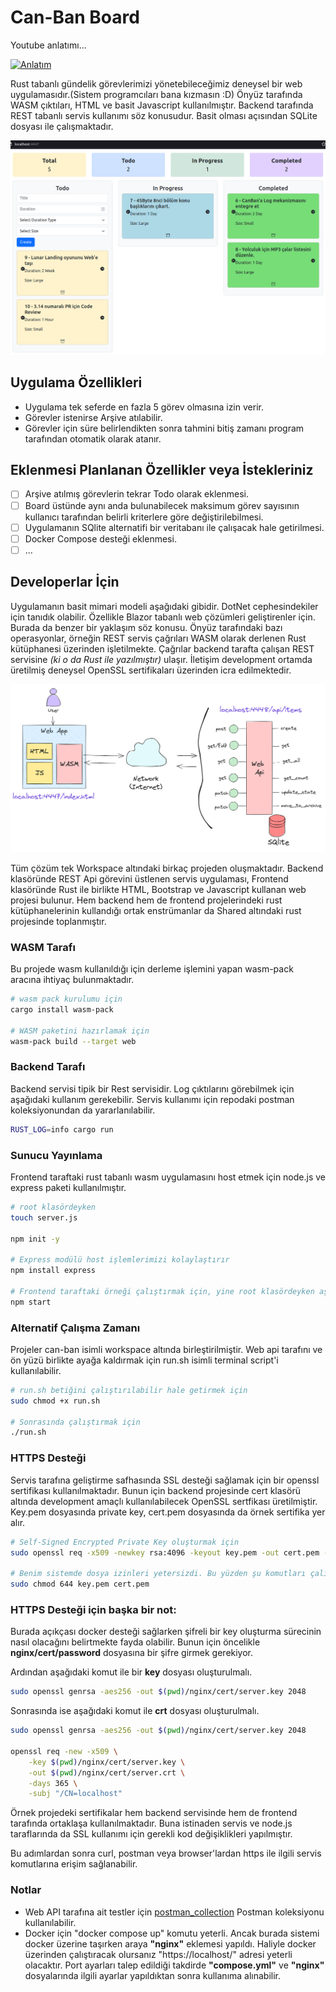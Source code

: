 # Can-Ban Board

Youtube anlatımı...

[![Anlatım](https://img.youtube.com/vi/a6KVjYGon1c/0.jpg)](https://www.youtube.com/watch?v=a6KVjYGon1c)

Rust tabanlı gündelik görevlerimizi yönetebileceğimiz deneysel bir web uygulamasıdır.(Sistem programcıları bana kızmasın :D) Önyüz tarafında WASM çıktıları, HTML ve basit Javascript kullanılmıştır. Backend tarafında REST tabanlı servis kullanımı söz konusudur. Basit olması açısından SQLite dosyası ile çalışmaktadır.

![runtime](images/can_ban_runtime.png)

## Uygulama Özellikleri

- Uygulama tek seferde en fazla 5 görev olmasına izin verir.
- Görevler istenirse Arşive atılabilir.
- Görevler için süre belirlendikten sonra tahmini bitiş zamanı program tarafından otomatik olarak atanır.

## Eklenmesi Planlanan Özellikler veya İstekleriniz

- [ ] Arşive atılmış görevlerin tekrar Todo olarak eklenmesi.
- [ ] Board üstünde aynı anda bulunabilecek maksimum görev sayısının kullanıcı tarafından belirli kriterlere göre değiştirilebilmesi.
- [ ] Uygulamanın SQlite alternatifi bir veritabanı ile çalışacak hale getirilmesi.
- [ ] Docker Compose desteği eklenmesi.
- [ ] ...

## Developerlar İçin

Uygulamanın basit mimari modeli aşağıdaki gibidir. DotNet cephesindekiler için tanıdık olabilir. Özellikle Blazor tabanlı web çözümleri geliştirenler için. Burada da benzer bir yaklaşım söz konusu. Önyüz tarafındaki bazı operasyonlar, örneğin REST servis çağrıları WASM olarak derlenen Rust kütüphanesi üzerinden işletilmekte. Çağrılar backend tarafta çalışan REST servisine _(ki o da Rust ile yazılmıştır)_ ulaşır. İletişim development ortamda üretilmiş deneysel OpenSSL sertifikaları üzerinden icra edilmektedir.

![architecture](images/can_ban_architecture.png)

Tüm çözüm tek Workspace altındaki birkaç projeden oluşmaktadır. Backend klasöründe REST Api görevini üstlenen servis uygulaması, Frontend klasöründe Rust ile birlikte HTML, Bootstrap ve Javascript kullanan web projesi bulunur. Hem backend hem de frontend projelerindeki rust kütüphanelerinin kullandığı ortak enstrümanlar da Shared altındaki rust projesinde toplanmıştır.

### WASM Tarafı

Bu projede wasm kullanıldığı için derleme işlemini yapan wasm-pack aracına ihtiyaç bulunmaktadır.

```bash
# wasm pack kurulumu için
cargo install wasm-pack

# WASM paketini hazırlamak için
wasm-pack build --target web
```

### Backend Tarafı

Backend servisi tipik bir Rest servisidir. Log çıktılarını görebilmek için aşağıdaki kullanım gerekebilir. Servis kullanımı için repodaki postman koleksiyonundan da yararlanılabilir.

```bash
RUST_LOG=info cargo run
```

### Sunucu Yayınlama

Frontend taraftaki rust tabanlı wasm uygulamasını host etmek için node.js ve express paketi kullanılmıştır.

```bash
# root klasördeyken
touch server.js

npm init -y

# Express modülü host işlemlerimizi kolaylaştırır
npm install express

# Frontend taraftaki örneği çalıştırmak için, yine root klasördeyken aşağıdaki komut kullanılabilir
npm start
```

### Alternatif Çalışma Zamanı

Projeler can-ban isimli workspace altında birleştirilmiştir. Web api tarafını ve ön yüzü birlikte ayağa kaldırmak için run.sh isimli terminal script'i kullanılabilir. 

```bash
# run.sh betiğini çalıştırılabilir hale getirmek için
sudo chmod +x run.sh

# Sonrasında çalıştırmak için
./run.sh
```

### HTTPS Desteği

Servis tarafına geliştirme safhasında SSL desteği sağlamak için bir openssl sertifikası kullanılmaktadır. Bunun için backend projesinde cert klasörü altında development amaçlı kullanılabilecek OpenSSL sertfikası üretilmiştir. Key.pem dosyasında private key, cert.pem dosyasında da örnek sertifika yer alır.

```bash
# Self-Signed Encrypted Private Key oluşturmak için
sudo openssl req -x509 -newkey rsa:4096 -keyout key.pem -out cert.pem -sha256 -days 365

# Benim sistemde dosya izinleri yetersizdi. Bu yüzden şu komutları çalıştırdım.
sudo chmod 644 key.pem cert.pem
```

### HTTPS Desteği için başka bir not:

Burada açıkçası docker desteği sağlarken şifreli bir key oluşturma sürecinin nasıl olacağını belirtmekte fayda olabilir. Bunun için öncelikle **nginx/cert/password** dosyasına bir şifre girmek gerekiyor. 

Ardından aşağıdaki komut ile bir **key** dosyası oluşturulmalı.

```bash
sudo openssl genrsa -aes256 -out $(pwd)/nginx/cert/server.key 2048
```
Sonrasında ise aşağıdaki komut ile **crt** dosyası oluşturulmalı.

```bash
sudo openssl genrsa -aes256 -out $(pwd)/nginx/cert/server.key 2048

openssl req -new -x509 \
    -key $(pwd)/nginx/cert/server.key \
    -out $(pwd)/nginx/cert/server.crt \
    -days 365 \
    -subj "/CN=localhost"
```

Örnek projedeki sertifikalar hem backend servisinde hem de frontend tarafında ortaklaşa kullanılmaktadır. Buna istinaden servis ve node.js taraflarında da SSL kullanımı için gerekli kod değişiklikleri yapılmıştır.

Bu adımlardan sonra curl, postman veya browser'lardan https ile ilgili servis komutlarına erişim sağlanabilir.

### Notlar

- Web API tarafına ait testler için [postman_collection](postman_collection.json) Postman koleksiyonu kullanılabilir.
- Docker için "docker compose up" komutu yeterli. Ancak burada sistemi docker üzerine taşırken araya **"nginx"** eklemesi yapıldı. Haliyle docker üzerinden çalıştıracak olursanız "https://localhost/" adresi yeterli olacaktır. Port ayarları talep edildiği takdirde **"compose.yml"** ve **"nginx"** dosyalarında ilgili ayarlar yapıldıktan sonra kullanıma alınabilir.
